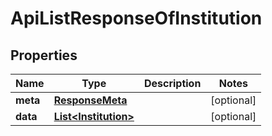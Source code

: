 
# ApiListResponseOfInstitution

## Properties
Name | Type | Description | Notes
------------ | ------------- | ------------- | -------------
**meta** | [**ResponseMeta**](ResponseMeta.md) |  |  [optional]
**data** | [**List&lt;Institution&gt;**](Institution.md) |  |  [optional]



